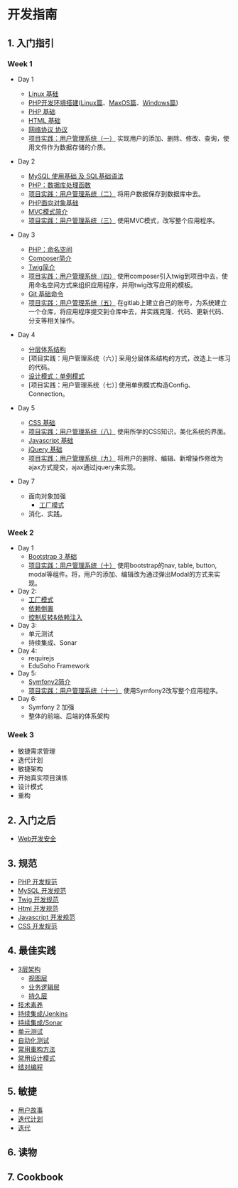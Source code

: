 # 开发指南

## 1. 入门指引

### Week 1

  * Day 1
    * [Linux 基础](start/linux.md) 
    * [PHP开发环境搭建](start/php-develop-environment-for-linux.md)([Linux篇](start/php-develop-environment-for-linux.md)、[MaxOS篇](php-develop-environment-for-mac.md)、[Windows篇](php-develop-environment-for-windows.md))
    * [PHP 基础](start/php.md)
    * [HTML 基础](start/html.md) 
    * [网络协议 协议](start/http.md)
    * [项目实践：用户管理系统（一）](start/exercise-1.md)
      实现用户的添加、删除、修改、查询，使用文件作为数据存储的介质。
  * Day 2
    * [MySQL 使用基础 及 SQL基础语法](start/mysql.md) 
    * [PHP：数据库处理函数](start/php-database.md)
    * [项目实践：用户管理系统（二）](start/exercise-2.md)
      将用户数据保存到数据库中去。
    * [PHP面向对象基础](start/php-oo.md) 
    * [MVC模式简介](start/mvc.md) 
    * [项目实践：用户管理系统（三）](start/exercise-3.md)
      使用MVC模式，改写整个应用程序。
  * Day 3
    * [PHP：命名空间](start/php-namespace.md)
    * [Composer简介](start/composer.md)
    * [Twig简介](start/twig.md)
    * [项目实践：用户管理系统（四）](start/exercise-4.md)
      使用composer引入twig到项目中去，使用命名空间方式来组织应用程序，并用twig改写应用的模板。
    * [Git 基础命令](start/git.md)
    * [项目实践：用户管理系统（五）](start/exercise-5.md)
      在gitlab上建立自己的账号，为系统建立一个仓库，将应用程序提交到仓库中去，并实践克隆、代码、更新代码、分支等相关操作。
  * Day 4
    * [分层体系结构](practice/3-layer.md)
    * [项目实践：用户管理系统（六）]
      采用分层体系结构的方式，改造上一练习的代码。
    * [设计模式：单例模式](http://wiki.jikexueyuan.com/project/design-pattern-creation/)
    * [项目实践：用户管理系统（七）]
      使用单例模式构造Config、Connection。
  * Day 5
    * [CSS 基础](start/css.md)
    * [项目实践：用户管理系统（八）](start/exercise-8.md)
      使用所学的CSS知识，美化系统的界面。
    * [Javascript 基础](start/javascript.md)
    * [jQuery 基础](start/jquery.md)
    * [项目实践：用户管理系统（九）](start/exercise-9.md)
      将用户的删除、编辑、新增操作修改为ajax方式提交，ajax通过jquery来实现。

  * Day 7
    * 面向对象加强
      * [工厂模式](http://wiki.jikexueyuan.com/project/design-pattern-creation/)
    * 消化、实践。

### Week 2

  * Day 1
    * [Bootstrap 3 基础](start/bootstrap3.md)
    * [项目实践：用户管理系统（十）](start/exercise-10.md)
      使用bootstrap的nav, table, button, modal等组件。将，用户的添加、编辑改为通过弹出Modal的方式来实现。
  * Day 2:
    * [工厂模式](http://wiki.jikexueyuan.com/project/design-pattern-creation/)
    * [依赖倒置](http://blog.csdn.net/imyfriend/article/details/7465596)
    * [控制反转&依赖注入](oop/ioc.md)
  * Day 3:
    * 单元测试
    * 持续集成、Sonar
  * Day 4:
    * requirejs
    * EduSoho Framework
  * Day 5:
    * [Symfony2简介](start/symfony2.md)
    * [项目实践：用户管理系统（十一）](start/exercise-5.md)
      使用Symfony2改写整个应用程序。
  * Day 6:
    * Symfony 2 加强
    * 整体的前端、后端的体系架构

### Week 3

  * 敏捷需求管理
  * 迭代计划
  * 敏捷架构
  * 开始真实项目演练
  * 设计模式
  * 重构

## 2. 入门之后
  * [Web开发安全](start/web-security.md)

## 3. 规范

  * [PHP 开发规范](standards/php-standard.md)
  * [MySQL 开发规范](standards/mysql-standard.md)
  * [Twig 开发规范](standards/twig-standard.md)
  * [Html 开发规范](standards/html-standard.md)
  * [Javascript 开发规范](standards/javascript-standard.md)
  * [CSS 开发规范](standards/css-standard.md)

## 4. 最佳实践
  * [3层架构]()
    * [视图层](practice/view-layer.md)
    * [业务逻辑层](practice/business-logic-layer.md)
    * [持久层](practice/persistent-layer.md)
  * [技术素养](practice/tech-literacy.md)
  * [持续集成/Jenkins](practice/jenkins.md)
  * [持续集成/Sonar](practice/sonar.md)
  * [单元测试](practice/unit-test.md)
  * [自动化测试](practice/automation-test.md)
  * [常用重构方法](practice/refactoring.md)
  * [常用设计模式](practice/design-patterns.md)
  * [结对编程](practice/pair-programming.md)

## 5. 敏捷
  * [用户故事](agile/userstory.md)
  * [迭代计划](agile/iterationplanning.md)
  * [迭代](agile/iteration.md)

## 6. 读物

## 7. Cookbook